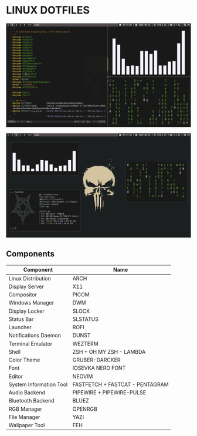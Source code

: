 # LINUX DOTFILES

![showcase1](showcase1.png)

![showcase2](showcase2.png)


## Components 

| Component                 | Name |
|---|---|
| Linux Distribution        | ARCH |
| Display Server            | X11 |
| Compositor                | PICOM |
| Windows Manager           | DWM |
| Display Locker            | SLOCK |
| Status Bar                | SLSTATUS |
| Launcher                  | ROFI |
| Notifications Daemon      | DUNST |
| Terminal Emulator         | WEZTERM |
| Shell                     | ZSH + OH MY ZSH - LAMBDA |
| Color Theme               | GRUBER-DARCKER |
| Font                      | IOSEVKA NERD FONT |
| Editor                    | NEOVIM |
| System Information Tool   | FASTFETCH + FASTCAT - PENTAGRAM |
| Audio Backend             | PIPEWIRE + PIPEWIRE-PULSE |
| Bluetooth Backend         | BLUEZ |
| RGB Manager               | OPENRGB |
| File Manager              | YAZI |
| Wallpaper Tool            | FEH |

```sh
```
